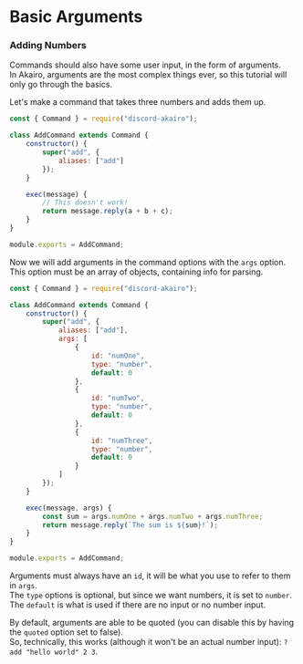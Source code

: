 # Basic Arguments

### Adding Numbers

Commands should also have some user input, in the form of arguments.  
In Akairo, arguments are the most complex things ever, so this tutorial will only go through the basics.

Let's make a command that takes three numbers and adds them up.

```js
const { Command } = require("discord-akairo");

class AddCommand extends Command {
	constructor() {
		super("add", {
			aliases: ["add"]
		});
	}

	exec(message) {
		// This doesn't work!
		return message.reply(a + b + c);
	}
}

module.exports = AddCommand;
```

Now we will add arguments in the command options with the `args` option.  
This option must be an array of objects, containing info for parsing.

```js
const { Command } = require("discord-akairo");

class AddCommand extends Command {
	constructor() {
		super("add", {
			aliases: ["add"],
			args: [
				{
					id: "numOne",
					type: "number",
					default: 0
				},
				{
					id: "numTwo",
					type: "number",
					default: 0
				},
				{
					id: "numThree",
					type: "number",
					default: 0
				}
			]
		});
	}

	exec(message, args) {
		const sum = args.numOne + args.numTwo + args.numThree;
		return message.reply(`The sum is ${sum}!`);
	}
}

module.exports = AddCommand;
```

Arguments must always have an `id`, it will be what you use to refer to them in `args`.  
The `type` options is optional, but since we want numbers, it is set to `number`.  
The `default` is what is used if there are no input or no number input.

By default, arguments are able to be quoted (you can disable this by having the `quoted` option set to false).  
So, technically, this works (although it won't be an actual number input): `?add "hello world" 2 3`.
